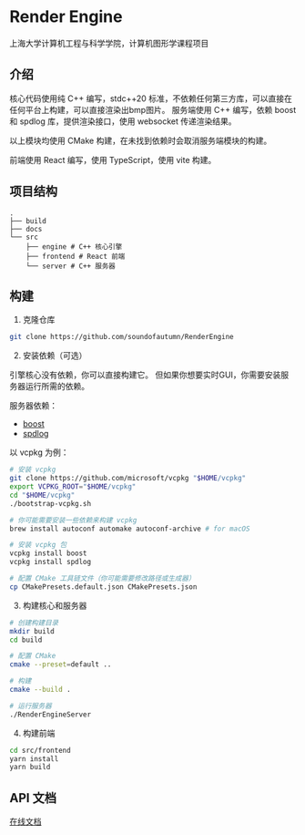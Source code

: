 # Render Engine

上海大学计算机工程与科学学院，计算机图形学课程项目

## 介绍

核心代码使用纯 C++ 编写，stdc++20 标准，不依赖任何第三方库，可以直接在任何平台上构建，可以直接渲染出bmp图片。
服务端使用 C++ 编写，依赖 boost 和 spdlog 库，提供渲染接口，使用 websocket 传递渲染结果。

以上模块均使用 CMake 构建，在未找到依赖时会取消服务端模块的构建。

前端使用 React 编写，使用 TypeScript，使用 vite 构建。

## 项目结构

```plaintext
.
├── build
├── docs
└── src
    ├── engine # C++ 核心引擎
    ├── frontend # React 前端
    └── server # C++ 服务器
```

## 构建

1. 克隆仓库

```bash
git clone https://github.com/soundofautumn/RenderEngine
```

2. 安装依赖（可选）

引擎核心没有依赖，你可以直接构建它。
但如果你想要实时GUI，你需要安装服务器运行所需的依赖。

服务器依赖：

- [boost](https://www.boost.org/)
- [spdlog](https://github.com/gabime/spdlog)

以 vcpkg 为例：

```bash
# 安装 vcpkg
git clone https://github.com/microsoft/vcpkg "$HOME/vcpkg"
export VCPKG_ROOT="$HOME/vcpkg"
cd "$HOME/vcpkg"
./bootstrap-vcpkg.sh

# 你可能需要安装一些依赖来构建 vcpkg
brew install autoconf automake autoconf-archive # for macOS

# 安装 vcpkg 包
vcpkg install boost
vcpkg install spdlog

# 配置 CMake 工具链文件（你可能需要修改路径或生成器）
cp CMakePresets.default.json CMakePresets.json
```

3. 构建核心和服务器

```bash
# 创建构建目录
mkdir build
cd build

# 配置 CMake
cmake --preset=default ..

# 构建
cmake --build .

# 运行服务器
./RenderEngineServer
```

4. 构建前端
```bash
cd src/frontend
yarn install
yarn build
```

## API 文档

[在线文档](https://apifox.com/apidoc/shared-8cf19dc6-dfdb-48da-8ac1-0f19a5b58529)
